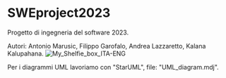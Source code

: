 # SWEproject2023

Progetto di ingegneria del software 2023.

Autori: Antonio Marusic, Filippo Garofalo, Andrea Lazzaretto, Kalana Kalupahana.
![My_Shelfie_box_ITA-ENG](https://user-images.githubusercontent.com/125985963/225013658-63a3e78f-3a04-4e8c-925b-2873ff4c31c5.png)

Per i diagrammi UML lavoriamo con "StarUML", file: "UML_diagram.mdj".


